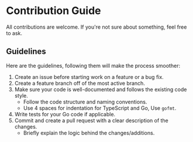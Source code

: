 # Contribution Guide

All contributions are welcome. If you're not sure about something, feel free to ask.

## Guidelines

Here are the guidelines, following them will make the process smoother:

1. Create an issue before starting work on a feature or a bug fix.
2. Create a feature branch off of the most active branch.
3. Make sure your code is well-documented and follows the existing code style.
   - Follow the code structure and naming conventions.
   - Use 4 spaces for indentation for TypeScript and Go, Use `gofmt`.
4. Write tests for your Go code if applicable.
5. Commit and create a pull request with a clear description of the changes.
   - Briefly explain the logic behind the changes/additions.

